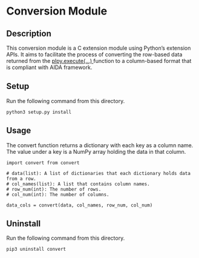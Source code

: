 # Conversion Module
## Description 
This conversion module is a C extension module using Python’s extension APIs. It aims to facilitate the process of converting the row-based data returned from the [plpy.execute(...)  ](https://www.postgresql.org/docs/12/plpython-database.html) function to a column-based format that is compliant with AIDA framework.
## Setup
Run the following command from this directory.
```shell
python3 setup.py install 
```

## Usage
The convert function returns a dictionary with each key as a column name. The value under a key is a NumPy array holding the data in that column.
```python3
import convert from convert

# data(list): A list of dictionaries that each dictionary holds data from a row.
# col_names(list): A list that contains column names.
# row_num(int): The number of rows.
# col_num(int): The number of columns.

data_cols = convert(data, col_names, row_num, col_num)

```
## Uninstall
Run the following command from this directory.
```shell
pip3 uninstall convert
```
